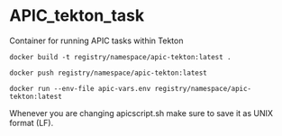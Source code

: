 # APIC_tekton_task
Container for running APIC tasks within Tekton

    docker build -t registry/namespace/apic-tekton:latest .

    docker push registry/namespace/apic-tekton:latest

    docker run --env-file apic-vars.env registry/namespace/apic-tekton:latest 


Whenever you are changing apicscript.sh make sure to save it as UNIX format (LF).